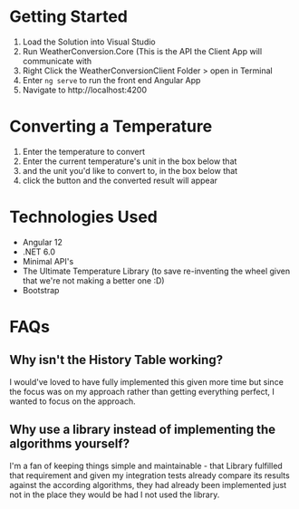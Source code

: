 # Getting Started

1. Load the Solution into Visual Studio
2. Run WeatherConversion.Core (This is the API the Client App will communicate with
3. Right Click the WeatherConversionClient Folder > open in Terminal
4. Enter `ng serve` to run the front end Angular App
5. Navigate to http://localhost:4200

# Converting a Temperature

1. Enter the temperature to convert
2. Enter the current temperature's unit in the box below that
3. and the unit you'd like to convert to, in the box below that
4. click the button and the converted result will appear

# Technologies Used

- Angular 12
- .NET 6.0
- Minimal API's
- The Ultimate Temperature Library (to save re-inventing the wheel given that we're not making a better one :D)
- Bootstrap

# FAQs

## Why isn't the History Table working?

I would've loved to have fully implemented this given more time but since the focus was on my approach rather than getting everything perfect, I wanted to focus on the approach.

## Why use a library instead of implementing the algorithms yourself?

I'm a fan of keeping things simple and maintainable - that Library fulfilled that requirement and given my integration tests already compare its results against
the according algorithms, they had already been implemented just not in the place they would be had I not used the library.
